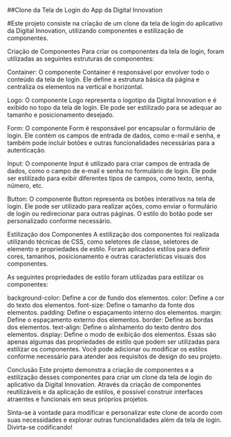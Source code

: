 
##Clone da Tela de Login do App da Digital Innovation

#Este projeto consiste na criação de um clone da tela de login do aplicativo da Digital Innovation, utilizando componentes e estilização de componentes.

Criação de Componentes
Para criar os componentes da tela de login, foram utilizadas as seguintes estruturas de componentes:

Container: O componente Container é responsável por envolver todo o conteúdo da tela de login. Ele define a estrutura básica da página e centraliza os elementos na vertical e horizontal.

Logo: O componente Logo representa o logotipo da Digital Innovation e é exibido no topo da tela de login. Ele pode ser estilizado para se adequar ao tamanho e posicionamento desejado.

Form: O componente Form é responsável por encapsular o formulário de login. Ele contém os campos de entrada de dados, como e-mail e senha, e também pode incluir botões e outras funcionalidades necessárias para a autenticação.

Input: O componente Input é utilizado para criar campos de entrada de dados, como o campo de e-mail e senha no formulário de login. Ele pode ser estilizado para exibir diferentes tipos de campos, como texto, senha, número, etc.

Button: O componente Button representa os botões interativos na tela de login. Ele pode ser utilizado para realizar ações, como enviar o formulário de login ou redirecionar para outras páginas. O estilo do botão pode ser personalizado conforme necessário.

Estilização dos Componentes
A estilização dos componentes foi realizada utilizando técnicas de CSS, como seletores de classe, seletores de elemento e propriedades de estilo. Foram aplicados estilos para definir cores, tamanhos, posicionamento e outras características visuais dos componentes.

As seguintes propriedades de estilo foram utilizadas para estilizar os componentes:

background-color: Define a cor de fundo dos elementos.
color: Define a cor do texto dos elementos.
font-size: Define o tamanho da fonte dos elementos.
padding: Define o espaçamento interno dos elementos.
margin: Define o espaçamento externo dos elementos.
border: Define as bordas dos elementos.
text-align: Define o alinhamento do texto dentro dos elementos.
display: Define o modo de exibição dos elementos.
Essas são apenas algumas das propriedades de estilo que podem ser utilizadas para estilizar os componentes. Você pode adicionar ou modificar os estilos conforme necessário para atender aos requisitos de design do seu projeto.

Conclusão
Este projeto demonstra a criação de componentes e a estilização desses componentes para criar um clone da tela de login do aplicativo da Digital Innovation. Através da criação de componentes reutilizáveis e da aplicação de estilos, é possível construir interfaces atraentes e funcionais em seus próprios projetos.

Sinta-se à vontade para modificar e personalizar este clone de acordo com suas necessidades e explorar outras funcionalidades além da tela de login. Divirta-se codificando!